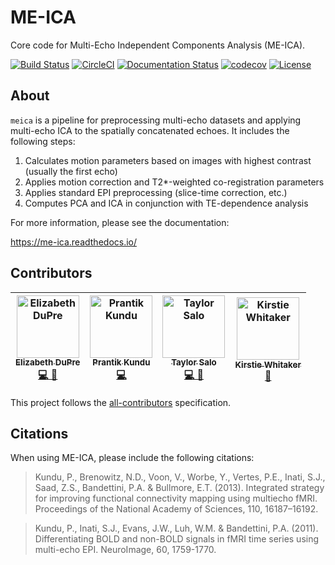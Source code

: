 # ME-ICA

Core code for Multi-Echo Independent Components Analysis (ME-ICA).

[![Build Status](https://travis-ci.org/emdupre/me-ica.svg?branch=shotgun)](https://travis-ci.org/emdupre/me-ica) [![CircleCI](https://circleci.com/gh/emdupre/me-ica/tree/py3.svg?style=shield&circle-token=:circle-token)](https://circleci.com/gh/emdupre/me-ica)
[![Documentation Status](https://readthedocs.org/projects/me-ica/badge/?version=latest)](http://me-ica.readthedocs.io/en/latest/?badge=latest)
[![codecov](https://codecov.io/gh/emdupre/me-ica/branch/shotgun/graph/badge.svg)](https://codecov.io/gh/emdupre/me-ica) [![License](https://img.shields.io/badge/License-LGPL%202.0-blue.svg)](https://opensource.org/licenses/LGPL-2.1)

## About

`meica` is a pipeline for preprocessing multi-echo datasets and applying multi-echo ICA to the spatially concatenated echoes. It includes the following steps:

1. Calculates motion parameters based on images with highest contrast (usually the first echo)
2. Applies motion correction and T2*-weighted co-registration parameters
3. Applies standard EPI preprocessing (slice-time correction, etc.)
4. Computes PCA and ICA in conjunction with TE-dependence analysis

For more information, please see the documentation:

https://me-ica.readthedocs.io/

## Contributors

| [<img src="https://avatars.githubusercontent.com/emdupre?s=100" width="100" alt="Elizabeth DuPre" /><br /><sub>Elizabeth DuPre</sub>](http://emdupre.me)<br />[💻 📖](https://github.com/emdupre/me-ica/commits?author=emdupre) | [<img src="https://avatars.githubusercontent.com/prantikk?s=100" width="100" alt="Prantik Kundu" /><br /><sub>Prantik Kundu</sub>](http://www.mountsinai.org/profiles/prantik-kundu)<br />[💻](https://github.com/emdupre/me-ica/commits?author=prantikk) |[<img src="https://avatars.githubusercontent.com/tsalo?s=100" width="100" alt="Taylor Salo" /><br /><sub>Taylor Salo</sub>](https://tsalo.github.io/)<br />[💻 📖](https://github.com/emdupre/me-ica/commits?author=tsalo) | [<img src="https://avatars.githubusercontent.com/KirstieJane?s=100" width="100" alt="Kirstie Whitaker" /><br /><sub>Kirstie Whitaker</sub>](http://whitakerlab.github.io)<br />[📖](https://github.com/emdupre/me-ica/commits?author=KirstieJane)
| :---: | :---: |  :---: |  :---: |


This project follows the [all-contributors](https://github.com/kentcdodds/all-contributors) specification.

## Citations
When using ME-ICA, please include the following citations:

> Kundu, P., Brenowitz, N.D., Voon, V., Worbe, Y., Vertes, P.E., Inati, S.J., Saad, Z.S., Bandettini, P.A. & Bullmore, E.T. (2013). Integrated strategy for improving functional connectivity mapping using multiecho fMRI. Proceedings of the National Academy of Sciences, 110, 16187–16192.



> Kundu, P., Inati, S.J., Evans, J.W., Luh, W.M. & Bandettini, P.A. (2011). Differentiating BOLD and non-BOLD signals in fMRI time series using multi-echo EPI. NeuroImage, 60, 1759-1770.
